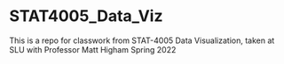 # STAT4005_Data_Viz

This is a repo for classwork from STAT-4005 Data Visualization, taken at SLU with Professor Matt Higham Spring 2022
